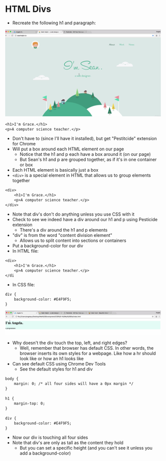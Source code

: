 # HTML Divs
- Recreate the following h1 and paragraph:

![sean halpin's website](../images/1.PNG)

```
<h1>I'm Grace.</h1>
<p>A computer science teacher.</p>
```
- Don't have to (since I'll have it installed), but get "Pestitcide" extension for Chrome
- Will put a box around each HTML element on our page
    - Notice that the h1 and p each have a box around it (on our page)
    - But Sean's h1 and p are grouped together, as if it's in one container or box
- Each HTML element is basically just a box
- `<div>` is a special element in HTML that allows us to group elements together
```
<div>
    <h1>I'm Grace.</h1>
    <p>A computer science teacher.</p>
</div>
```
- Note that div's don't do anything unless you use CSS with it
- Check to see we indeed have a div around our h1 and p using Pesticide extension
    - There's a div around the h1 and p elements
- "div" is from the word "content division element"
    - Allows us to split content into sections or containers
- Put a background-color for our div
- In HTML file:
```
<div>
    <h1>I'm Grace.</h1>
    <p>A computer science teacher.</p>
</di
```
- In CSS file:
```
div {
    background-color: #E4F9F5;
}
```

![first div](../images/2.PNG)

- Why doesn't the div touch the top, left, and right edges?
    - Well, remember that browser has default CSS. In other words, the browser inserts its own styles for a webpage. Like how a hr should look like or how an h1 looks like
- Can see default CSS using Chrome Dev Tools
    - See the default styles for h1 and div

```
body {
    margin: 0; /* all four sides will have a 0px margin */
}

h1 {
    margin-top: 0;
}

div {
    background-color: #E4F9F5;
}
```
- Now our div is touching all four sides
- Note that div's are only as tall as the content they hold
    - But you can set a specific height (and you can't see it unless you add a background-color)